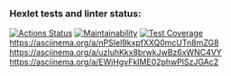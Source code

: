 ### Hexlet tests and linter status:
[![Actions Status](https://github.com/notsleeps/java-project-lvl1/workflows/hexlet-check/badge.svg)](https://github.com/notsleeps/java-project-lvl1/actions)
[![Maintainability](https://api.codeclimate.com/v1/badges/ee436ab31081fccce754/maintainability)](https://codeclimate.com/github/notsleeps/java-project-lvl1/maintainability)
[![Test Coverage](https://api.codeclimate.com/v1/badges/ee436ab31081fccce754/test_coverage)](https://codeclimate.com/github/notsleeps/java-project-lvl1/test_coverage)
https://asciinema.org/a/nPSIel9kxpfXXQ0mcUTn8mZG8
https://asciinema.org/a/uzIuhKkx8brwkJwBz6xWNC4VY
https://asciinema.org/a/EWjHgvFkIME02phwPlSzJGAc2
